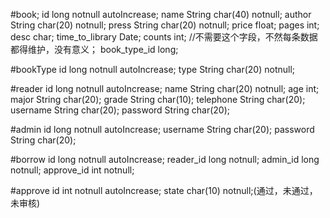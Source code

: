 
#book;
id long notnull autoIncrease;
name String char(40) notnull;
author String char(20) notnull;
press String char(20) notnull;
price float;
pages int;
desc char;
time_to_library Date;
counts int; //不需要这个字段，不然每条数据都得维护，没有意义；
book_type_id long;

#bookType
id long notnull autoIncrease;
type String char(20) notnull;

#reader
id long notnull autoIncrease;
name String char(20) notnull;
age int;
major String char(20);
grade String char(10);
telephone String char(20);
username String char(20);
password String char(20);

#admin
id long notnull autoIncrease;
username String char(20);
password String char(20);

#borrow
id long notnull autoIncrease;
reader_id long notnull;
admin_id long notnull;
approve_id int notnull;

#approve
id int notnull autoIncrease;
state char(10) notnull;(通过，未通过，未审核)

